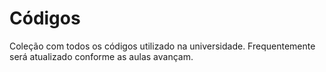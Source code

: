 # Códigos

Coleção com todos os códigos utilizado na universidade. Frequentemente será atualizado conforme as aulas avançam.
